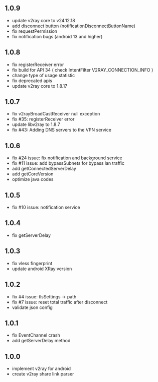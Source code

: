 ## 1.0.9

* update v2ray core to v24.12.18
* add disconnect button (notificationDisconnectButtonName)
* fix requestPermission
* fix notification bugs  (android 13 and higher)

## 1.0.8

* fix registerReceiver error
* fix build for API 34 ( check IntentFilter V2RAY_CONNECTION_INFO )
* change type of usage statistic
* fix deprecated apis
* update v2ray core to 1.8.17

## 1.0.7

* fix v2rayBroadCastReceiver null exception
* fix #35: registerReceiver error
* update libv2ray to 1.8.7
* fix #43: Adding DNS servers to the VPN service

## 1.0.6

* fix #24 issue: fix notification and background service
* fix #11 issue: add bypassSubnets for bypass lan traffic
* add getConnectedServerDelay
* add getCoreVersion
* optimize java codes

## 1.0.5

* fix #10 issue: notification service

## 1.0.4

* fix getServerDelay

## 1.0.3

* fix vless fingerprint 
* update android XRay version

## 1.0.2

* fix #4 issue: tlsSettings -> path
* fix #7 issue: reset total traffic after disconnect 
* validate json config

## 1.0.1

* fix EventChannel crash
* add getServerDelay method

## 1.0.0

* implement v2ray for android
* create v2ray share link parser
